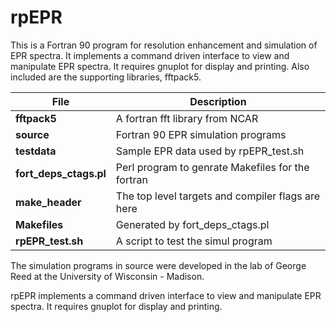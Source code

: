 # rpEPR
This is a Fortran 90 program for resolution enhancement and simulation of 
EPR spectra. It implements a command driven interface to view and manipulate EPR spectra. It
requires gnuplot for display and printing. Also included are the supporting libraries, fftpack5.

| File | Description |
|---|---|
|**fftpack5**|A fortran fft library from NCAR|
|**source**|Fortran 90 EPR simulation programs|
|**testdata**|Sample EPR data used by rpEPR_test.sh|
|**fort_deps_ctags.pl**|Perl program to genrate Makefiles for the fortran|
|**make_header**|The top level targets and compiler flags are here|
|**Makefiles**|Generated by fort_deps_ctags.pl|
|**rpEPR_test.sh**|A script to test the simul program|

The simulation programs in source were developed in the lab of George Reed at the
University of Wisconsin - Madison.

rpEPR implements a command driven interface to view and manipulate EPR spectra. It requires
gnuplot for display and printing.
